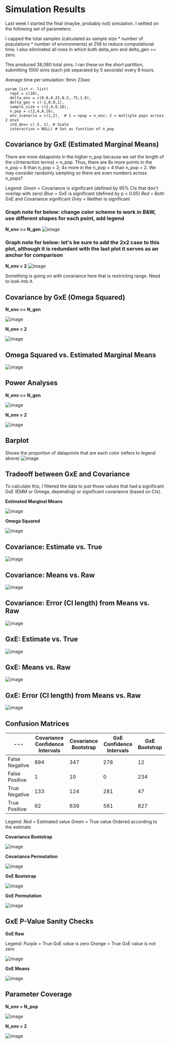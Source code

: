 # Simulation Results

Last week I started the final (maybe, probably not) simulation. I settled on the following set of parameters: 

I capped the total samples (calculated as sample size * number of populations * number of environments) at 256 to reduce computational time.
I also eliminated all rows in which both delta_env and delta_gen == zero. 

This produced 38,080 total sims. I ran these on the short partition, submitting 1000 sims (each job separated by 5 seconds) every 8 hours. 

Average time per simulation: 9min 23sec

```{params}
param_list <- list( 
  reps = c(10), 
  delta_env = c(0.0,0.25,0.5,.75,1.0), 
  delta_gen = c(-1,0.0,1),
  sample_size = c(2,4,8,16), 
  n_pop = c(2,4,8,16),
  env_scenario = c(1,2),  # 1 = npop = n_env; 2 = multiple pops across 2 envs
  std_dev= c(.5, 1), # Scale
  interaction = NULL) # Set as function of n_pop
```
## Covariance by GxE (Estimated Marginal Means)

There are more datapoints in the higher n_pop because we set the length of the c(interaction terms) = n_pop. Thus, there are 8x more points in the n_pop = 8 than n_pop = 2; 4x more in the n_pop = 4 than n_pop = 2. We may consider randomly sampling so there are even numbers across n_pops?    

Legend: 
*Green* = Covariance is significant (defined by 95% CIs that don't overlap with zero)
*Blue* = GxE is significant (defined by p < 0.05)
*Red* = Both GxE and Covariance significant
*Grey* = Neither is significant

### Graph note for below: change color scheme to work in B&W, use different shapes for each point, add legend

**N_env == N_gen**
![image](https://github.com/RCN-ECS/CnGV/blob/master/results/notebook_figs/923_CovGxE1.png)

### Graph note for below: let's be sure to add the 2x2 case to this plot, although it is redundant with the last plot it serves as an anchor for comparison

**N_env = 2**
![image](https://github.com/RCN-ECS/CnGV/blob/master/results/notebook_figs/923_CovGxE2.png)

Something is going on with covariance here that is restricting range. Need to look into it.

## Covariance by GxE (Omega Squared)

**N_env == N_gen**

![image](https://github.com/RCN-ECS/CnGV/blob/master/results/notebook_figs/923_CovGxE_omega1.png)

**N_env = 2**

![image](https://github.com/RCN-ECS/CnGV/blob/master/results/notebook_figs/923_CovGxE_Omega2.png)

## Omega Squared vs. Estimated Marginal Means
![image](https://github.com/RCN-ECS/CnGV/blob/master/results/notebook_figs/923_AnovavsEmm.png)

## Power Analyses

**N_env == N_gen**

![image](https://github.com/RCN-ECS/CnGV/blob/master/results/notebook_figs/923_PowerStdScale1.png)

**N_env = 2**

![image](https://github.com/RCN-ECS/CnGV/blob/master/results/notebook_figs/923_PowerStandardized2.png)

## Barplot
Shows the proportion of datapoints that are each color (refers to legend above)
![image](https://github.com/RCN-ECS/CnGV/blob/master/results/notebook_figs/923_PowerBarplot.png)

## Tradeoff between GxE and Covariance
To calculate this, I filtered the data to just those values that had a significant GxE (EMM or Omega, depending) or significant covariance (based on CIs).

**Estimated Marginal Means**

![image](https://github.com/RCN-ECS/CnGV/blob/master/results/notebook_figs/923_TradeOffUpdated.png)

**Omega Squared**

![image](https://github.com/RCN-ECS/CnGV/blob/master/results/notebook_figs/923_Tradeoff_Omega.png)

## Covariance: Estimate vs. True
![image](https://github.com/RCN-ECS/CnGV/blob/master/results/notebook_figs/923_CovRawVsTrue_Updated.png)

## Covariance: Means vs. Raw 
![image](https://github.com/RCN-ECS/CnGV/blob/master/results/notebook_figs/923_CovMeansVSRaw.png)

## Covariance: Error (CI length) from Means vs. Raw
![image](https://github.com/RCN-ECS/CnGV/blob/master/results/notebook_figs/923_CovErrormeansRawComparison.png)

## GxE: Estimate vs. True
![image](https://github.com/RCN-ECS/CnGV/blob/master/results/notebook_figs/923_GxE_RawVsTrue_updated.png)

## GxE: Means vs. Raw 
![image](https://github.com/RCN-ECS/CnGV/blob/master/results/notebook_figs/923_GxEMeansvsRaw.png)

## GxE: Error (CI length) from Means vs. Raw
![image](https://github.com/RCN-ECS/CnGV/blob/master/results/notebook_figs/923_GxE_MeansVsRawError.png)


## Confusion Matrices

| --- | Covariance Confidence Intervals | Covariance Bootstrap | GxE Confidence Intervals | GxE Bootstrap |
| --- | --- | --- | --- | --- |
| False Negative | 894 | 347 | 278 | 12 |
| False Positive | 1 | 10 | 0 | 234 |
| True Negative | 133 | 124 | 281 | 47 |
| True Positive | 92 | 639 | 561 | 827 |

Legend: 
*Red* = Estimated value
*Green* = True value
Ordered according to the estimate

**Covariance Bootstrap**

![image](https://github.com/RCN-ECS/CnGV/blob/master/results/notebook_figs/923_CovBootConfusion.png)

**Covariance Permutation**

![image](https://github.com/RCN-ECS/CnGV/blob/master/results/notebook_figs/923_CovPermConfusion.png)

**GxE Bootstrap**

![image](https://github.com/RCN-ECS/CnGV/blob/master/results/notebook_figs/923_GxEBootConfusion.png)

**GxE Permutation**

![image](https://github.com/RCN-ECS/CnGV/blob/master/results/notebook_figs/923_GxEPermConfusion.png)

## GxE P-Value Sanity Checks

**GxE Raw**

Legend: 
*Purple* = True GxE value is zero
*Orange* = True GxE value is not zero

![image](https://github.com/RCN-ECS/CnGV/blob/master/results/notebook_figs/923_GxEAnovaVsEmm_updated.png)

**GxE Means**

![image](https://github.com/RCN-ECS/CnGV/blob/master/results/notebook_figs/923_GxEMeans_EmmvsAnova.png)

## Parameter Coverage

**N_env = N_pop**

![image](https://github.com/RCN-ECS/CnGV/blob/master/results/notebook_figs/923_Hex1.png)

**N_env = 2**

![image](https://github.com/RCN-ECS/CnGV/blob/master/results/notebook_figs/923_Hex2.png)
